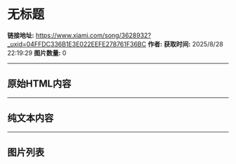 # 无标题

**链接地址:** https://www.xiami.com/song/3628932?_uxid=04FFDC336B1E3E022EEFE278761F36BC
**作者:** 
**获取时间:** 2025/8/28 22:19:29
**图片数量:** 0

---

## 原始HTML内容



---

## 纯文本内容



---

## 图片列表


